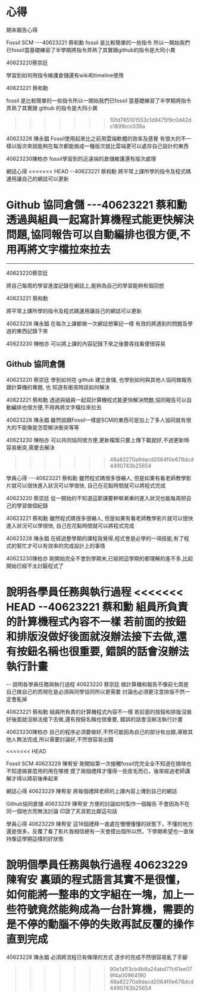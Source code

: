 心得
===

期末報告心得

Fossil SCM
---40623221  蔡和勳
fossil 是比較簡單的一些指令
所以一開始我們已fossil當基礎練習了半學期將指令弄熟了其實跟github的指令是大同小異

40623220蔡崇廷

學習到如何用指令維護倉儲還有wiki和timeline使用

40623221 蔡和勳 

fossil 是比較簡單的一些指令所以一開始我們已fossil 當基礎練習了半學期將指令弄熟了其實跟 github 的指令是大同小異
>>>>>>> 10fd785101553c1d9475f9c0d42dc189fbcc039a

40623228  陳永錩
Fossil使用起來比之前用雲端軟體的效率及感覺 有很大的不一樣以版次來說能夠在每次都能做成一種版次就比雲端更可以處存自己設計的東西

40623230陳柏亦
fossil學習到的近遠端的倉儲維護還有版次處理

網誌心得
<<<<<<< HEAD
--40623221 蔡和勳
將平常上課所學的指令及程式碼運用讓自己的網誌可以更新

Github 協同倉儲
---40623221  蔡和勳
透過與組員一起寫計算機程式能更快解決問題,協同報告可以自動編排也很方便,不用再將文字檔拉來拉去
=======
---
40623220蔡崇廷

將自己每周的學習進度記錄在網誌上,能夠為自己的學習能夠有個回想

40623221 蔡和勳

將平常上課所學的指令及程式碼運用讓自己的網誌可以更新

40623228  陳永錩
在每次上課都做一次網誌想筆記一樣 有效的將遇到的問題及學過的東西記錄下來

40623230 陳柏亦
可以將上課的內容記錄下來之後要尋找看便很容易

Github 協同倉儲
---
40623220 蔡崇廷
學到如何在 github 建立倉儲, 也學到如何與其他人協同做報告跟計算機的專題, 也
知道有衝突時該如何解決

40623221  蔡和勳
透過與組員一起寫計算機程式能更快解決問題,協同報告可以自動編排也很方便,不用再將文字檔拉來拉去

40623228  陳永錩
雖然說跟Fossil一樣是SCM的東西可是加上了多人協同就有很大的不能像是怎麼解決衝突等等

40623230 陳柏亦
可以共同協同很方便,更新檔案只要上傳下載就好,不過更新時容易衝突,需要去解決

>>>>>>> 48a82270a9dacd2064f0e678dcd4490743b25654

學員心得
---40623221  蔡和勳
雖然程式碼很多很嚇人,
但是如果有看老師教學影片就可以很快進入狀況可以學很快,
自己在花點時間就可以將程式完成


40623220 蔡崇廷
從一開始的不知道這節課要幹嘛漸漸的進入狀況也能每周把自己的學習做個紀錄

40623221  蔡和勳
雖然程式碼很多很嚇人,
但是如果有看老師教學影片就可以很快進入狀況可以學很快,
自己在花點時間就可以將程式完成

40623228  陳永錩
在經過整學期的課程我覺得,程式會是必學的一項技能,有了程式的幫忙才可以有效率的完成設計上的事情

40623230陳柏亦
剛開始完全不會到學期末,已經把這學期的都理解的差不多,比起開始已經不太討厭程式了

說明各學員任務與執行過程
<<<<<<< HEAD
--40623221  蔡和勳
組員所負責的計算機程式內容不一樣
若前面的按鈕和排版沒做好後面就沒辦法接下去做,還有按鈕名稱也很重要,
錯誤的話會沒辦法執行計畫
=======
--
說明各學員任務與執行過程
40623220 蔡崇廷
做計算機和報告不像前七周是自己做自己的而現在是必須與同學協同所以更需要
討論也必須更注意排版不然一定會亂掉

40623221  蔡和勳
組員所負責的計算機程式內容不一樣
若前面的按鈕和排版沒做好後面就沒辦法接下去做,還有按鈕名稱也很重要,
錯誤的話會沒辦法執行計畫

40623230陳柏亦
自己的程序必須要做好,不然可能因為自己的部分有出錯,導致其他人無法完成,所以需要討論好,不然很容易出錯

<<<<<<< HEAD

Fossil SCM
40623229 陳宥安
剛開始第一次接觸fossil完完全全不知道在搞啥也不知道做甚麼用的用在哪裡
摸了兩個禮拜才懂得一些皮毛而已，後來經過老師講解才得以將前後串起來


網誌心得
40623229 陳宥安
將每個禮拜老師的上課內容上傳到自己的網誌

Github協同倉儲
40623229 陳宥安
方便的討論如何製作一個報告 不會因為不在同一個地方而無法討論
印證了天涯若比鄰這句話

學員心得
40623229 陳宥安
這16個禮拜一直處在懵懵懂懂的狀態下，不懂的地方還是很多，反覆了看了影片我相信總有一天會摸出個所以然，下學期希望也一直保持像這學期這樣的好狀態


說明個學員任務與執行過程
40623229 陳宥安
裏頭的程式語言其實不是很懂，如何能將一整串的文字組在一塊，加上一些符號竟然能夠成為一台計算機，需要的是不停的動腦不停的失敗再試反覆的操作直到完成
=======
40623228  陳永錩
必須將流程已有條理的方式 逐步的完成不然很容易亂了手腳
>>>>>>> 90e1a1f3cb4b8a24abd77c61ee079f4a00964190
>>>>>>> 48a82270a9dacd2064f0e678dcd4490743b25654
